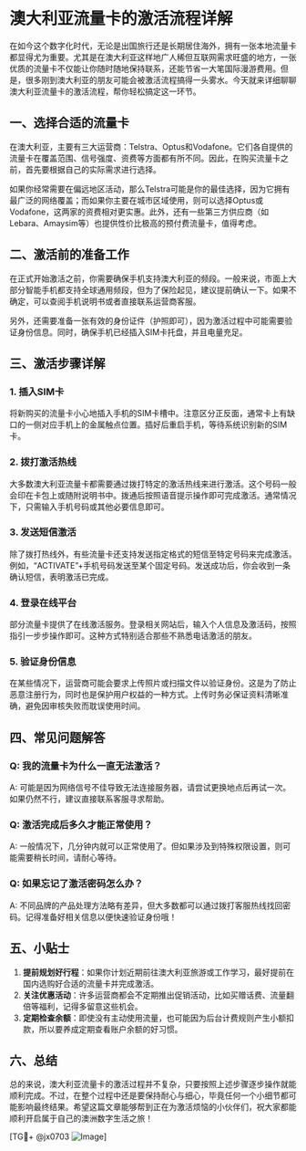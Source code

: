 # 澳大利亚流量卡的激活流程详解

在如今这个数字化时代，无论是出国旅行还是长期居住海外，拥有一张本地流量卡都显得尤为重要。尤其是在澳大利亚这样地广人稀但互联网需求旺盛的地方，一张优质的流量卡不仅能让你随时随地保持联系，还能节省一大笔国际漫游费用。但是，很多刚到澳大利亚的朋友可能会被激活流程搞得一头雾水。今天就来详细聊聊澳大利亚流量卡的激活流程，帮你轻松搞定这一环节。

## 一、选择合适的流量卡

在澳大利亚，主要有三大运营商：Telstra、Optus和Vodafone。它们各自提供的流量卡在覆盖范围、信号强度、资费等方面都有所不同。因此，在购买流量卡之前，首先要根据自己的实际需求进行选择。

如果你经常需要在偏远地区活动，那么Telstra可能是你的最佳选择，因为它拥有最广泛的网络覆盖；而如果你主要在城市区域使用，则可以选择Optus或Vodafone，这两家的资费相对更实惠。此外，还有一些第三方供应商（如Lebara、Amaysim等）也提供性价比极高的预付费流量卡，值得考虑。

## 二、激活前的准备工作

在正式开始激活之前，你需要确保手机支持澳大利亚的频段。一般来说，市面上大部分智能手机都支持全球通用频段，但为了保险起见，建议提前确认一下。如果不确定，可以查阅手机说明书或者直接联系运营商客服。

另外，还需要准备一张有效的身份证件（护照即可），因为激活过程中可能需要验证身份信息。同时，确保手机已经插入SIM卡托盘，并且电量充足。

## 三、激活步骤详解

### 1. 插入SIM卡

将新购买的流量卡小心地插入手机的SIM卡槽中。注意区分正反面，通常卡上有缺口的一侧对应手机上的金属触点位置。插好后重启手机，等待系统识别新的SIM卡。

### 2. 拨打激活热线

大多数澳大利亚流量卡都需要通过拨打特定的激活热线来进行激活。这个号码一般会印在卡包上或随附说明书中。拨通后按照语音提示操作即可完成激活。通常情况下，只需输入手机号码或其他必要信息即可。

### 3. 发送短信激活

除了拨打热线外，有些流量卡还支持发送指定格式的短信至特定号码来完成激活。例如，“ACTIVATE”+手机号码发送至某个固定号码。发送成功后，你会收到一条确认短信，表明激活已完成。

### 4. 登录在线平台

部分流量卡提供了在线激活服务。登录相关网站后，输入个人信息及激活码，按照指引一步步操作即可。这种方式特别适合那些不熟悉电话激活的朋友。

### 5. 验证身份信息

在某些情况下，运营商可能会要求上传照片或扫描文件以验证身份。这是为了防止恶意注册行为，同时也是保护用户权益的一种方式。上传时务必保证资料清晰准确，避免因审核失败而耽误使用时间。

## 四、常见问题解答

### Q: 我的流量卡为什么一直无法激活？
A: 可能是因为网络信号不佳导致无法连接服务器，请尝试更换地点后再试一次。如果仍然不行，建议直接联系客服寻求帮助。

### Q: 激活完成后多久才能正常使用？
A: 一般情况下，几分钟内就可以正常使用了。但如果涉及到特殊权限设置，则可能需要稍长时间，请耐心等待。

### Q: 如果忘记了激活密码怎么办？
A: 不同品牌的产品处理方法略有差异，但大多数都可以通过拨打客服热线找回密码。记得准备好相关信息以便快速验证身份哦！

## 五、小贴士

1. **提前规划好行程**：如果你计划近期前往澳大利亚旅游或工作学习，最好提前在国内选购好合适的流量卡并完成激活。
2. **关注优惠活动**：许多运营商都会不定期推出促销活动，比如买赠话费、流量翻倍等福利，记得多留意这些机会。
3. **定期检查余额**：即使没有主动使用流量，也可能因为后台计费规则产生小额扣款，所以要养成定期查看账户余额的好习惯。

## 六、总结

总的来说，澳大利亚流量卡的激活过程并不复杂，只要按照上述步骤逐步操作就能顺利完成。不过，在整个过程中还是要保持耐心与细心，毕竟任何一个小细节都可能影响最终结果。希望这篇文章能够帮到正在为激活烦恼的小伙伴们，祝大家都能顺利开启属于自己的澳洲数字生活之旅！

[TG💪+ @jx0703 ![Image](https://github.com/user-attachments/assets/dbca1d08-cadb-493c-b0ec-ad6f7a83f270)]